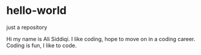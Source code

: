# hello-world

just a repository 

Hi my name is Ali Siddiqi. I like coding, hope to move on in a coding career.
Coding is fun, I like to code.
